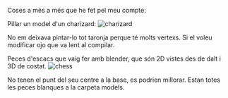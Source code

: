 Coses a més a més que he fet pel meu compte:

Pillar un model d'un charizard:
![charizard](https://user-images.githubusercontent.com/95536223/229641177-88a1288d-f6cd-4e17-aa32-d18b113e9875.png)

No em deixava pintar-lo tot taronja perque té molts vertexs. Si el voleu modificar ojo que va lent al compilar.






Peces d'escacs que vaig fer amb blender, que són 2D vistes des de dalt i 3D de costat.
![chess](https://user-images.githubusercontent.com/95536223/229641382-9d22c5b2-e31e-4401-a95d-1daa529e481e.png)

No tenen el punt del seu centre a la base, es podrien millorar. Estan totes les peces blanques a la carpeta models.
